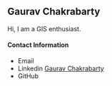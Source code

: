 ## Gaurav Chakrabarty
Hi, I am a GIS enthusiast. 
#### Contact Information
* Email
* Linkedin [Gaurav Chakrabarty](https://www.linkedin.com/in/gaurav-chakrabarty-072041184/)
* GitHub
